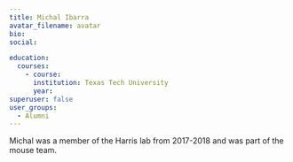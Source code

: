 ```yaml
---
title: Michal Ibarra
avatar_filename: avatar
bio: 
social:

education:
  courses:
    - course: 
      institution: Texas Tech University
      year: 
superuser: false
user_groups:
  - Alumni
---
```

Michal was a member of the Harris lab from 2017-2018 and was part of the mouse team.

